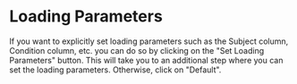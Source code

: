 # Loading Parameters


If you want to explicitly set loading parameters such as the Subject column, Condition column, etc. you can do so by clicking on the "Set Loading Parameters" button.
This will take you to an additional step where you can set the loading parameters. Otherwise, click on "Default".